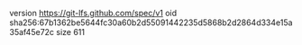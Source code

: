 version https://git-lfs.github.com/spec/v1
oid sha256:67b1362be5644fc30a60b2d55091442235d5868b2d2864d334e15a35af45e72c
size 611
